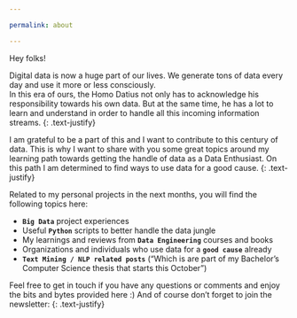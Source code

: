 ```yaml
---

permalink: about

---
```


Hey folks!

Digital data is now a huge part of our lives. We generate tons of data every day and use it more or less consciously.  
In this era of ours, the Homo Datius not only has to acknowledge his responsibility towards his own data. 
But at the same time, he has a lot to learn and understand in order to handle all this incoming information streams.
{: .text-justify}

I am grateful to be a part of this and I want to contribute to this century of data. 
This is why I want to share with you some great topics around my learning path towards getting the handle of data as a Data Enthusiast. 
On this path I am determined to find ways to use data for a good cause.
{: .text-justify}

Related to my personal projects in the next months, you will find the following topics here:

- <span style="font-weight: bold;">`Big Data`</span> project experiences 
- Useful <span style="font-weight: bold;">`Python`</span> scripts to better handle the data jungle
- My learnings and reviews from <span style="font-weight: bold;">`Data Engineering`</span> courses and books
- Organizations and individuals who use data for a <span style="font-weight: bold;">`good cause`</span> already
- <span style="font-weight: bold;">`Text Mining / NLP related posts`</span> (“Which is are part of my Bachelor’s Computer Science thesis that starts this October”)

Feel free to get in touch if you have any questions or comments and enjoy the bits and bytes provided here :) And of course don’t forget to join the newsletter:
{: .text-justify}

